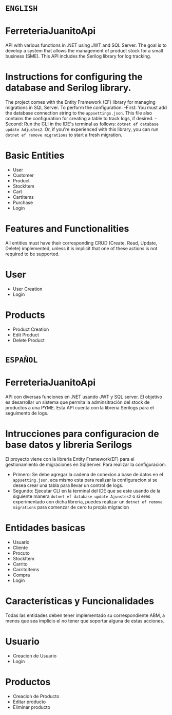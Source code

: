 `ENGLISH`
====================================================================================================================================================================================================================
# FerreteriaJuanitoApi
API with various functions in .NET using JWT and SQL Server. 
The goal is to develop a system that allows the management of product stock for a small business (SME).
This API includes the Serilog library for log tracking.

# Instructions for configuring the database and Serilog library.
The project comes with the Entity Framework (EF) library for managing migrations in SQL Server.
To perform the configuration:
-First: You must add the database connection string to the `appsettings.json`. This file also contains the configuration for creating a table to track logs, if desired.
-Second: Run the CLI in the IDE's terminal as follows: `dotnet ef database update Adjustes2`. Or, if you're experienced with this library, you can run `dotnet ef remove migrations` to start a fresh migration.

# Basic Entities
- User
- Customer
- Product
- StockItem
- Cart
- CartItems
- Purchase
- Login

# Features and Functionalities
All entities must have their corresponding CRUD (Create, Read, Update, Delete) implemented, unless it is implicit that one of these actions is not required to be supported.

# User
- User Creation
- Login

# Products
- Product Creation
- Edit Product
- Delete Product




`ESPAÑOL`
====================================================================================================================================================================================================================
# FerreteriaJuanitoApi
API con diversas funciones en .NET usando JWT y SQL server.
El objetivo es desarrollar un sistema que permita la adminsitración del stock de productos a una PYME.
Esta API cuenta con la libreria Serilogs para el seguimento de logs.

# Intrucciones para configuracion de base datos y libreria Serilogs
El proyecto viene con la libreria Entity Framework(EF) para el gestionamiento de migraciones en SqlServer.
Para realizar la configuracion:
- Primero: Se debe agregar la cadena de conexion a base de datos en el `appsetting.json`, aca mismo esta para realizar la configuracion si se desea crear una tabla para llevar un control de logs.
- Segundo: Ejecutar CLI en la terminal del IDE que se este usando de la siguiente manera `dotnet ef database update Ajunstes2` o si eres experimentado con dicha libreria, puedes realizar un `dotnet ef remove migrations` para comenzar de cero tu propia migracion

# Entidades basicas
  - Usuario
  - Cliente
  - Procuto
  - StockItem
  - Carrito
  - CarritoItems
  - Compra
  - Login

  # Características y Funcionalidades
  Todas las entidades deben tener implementado su correspondiente ABM, a menos que sea implício el no tener que soportar alguna de estas acciones.

  # Usuario
  - Creacion de Usuario
  - Login

  # Productos
  - Creacion de Producto
  - Editar producto
  - Eliminar producto
  

